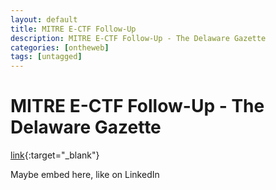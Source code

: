 ```yaml
---
layout: default
title: MITRE E-CTF Follow-Up
description: MITRE E-CTF Follow-Up - The Delaware Gazette
categories: [ontheweb]
tags: [untagged]
---
```


# MITRE E-CTF Follow-Up - The Delaware Gazette

[link](https://www.delgazette.com/news/83787/dacc-team-places-10th-in-college-contest){:target="_blank"}

Maybe embed here, like on LinkedIn
